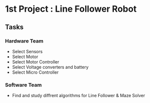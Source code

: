 # 1st Project : Line Follower Robot

## Tasks
### Hardware Team
- Select Sensors
- Select Motor
- Select Motor Controller
- Select Voltage converters and battery
- Select Micro Controller


### Software Team
- Find and study diffrent algorithms for Line Follower & Maze Solver
